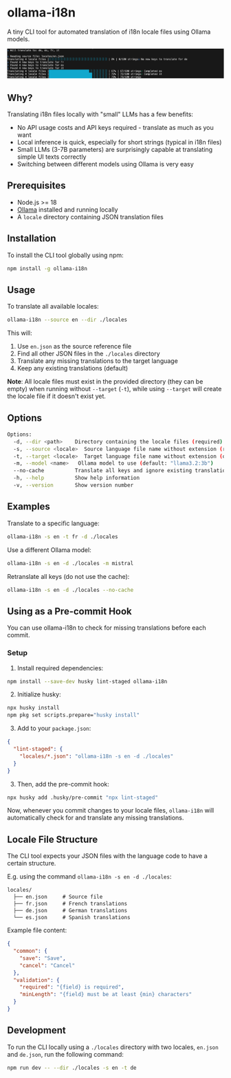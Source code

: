 # ollama-i18n

A tiny CLI tool for automated translation of i18n locale files using Ollama models.

![](./media/preview.png)

## Why?

Translating i18n files locally with "small" LLMs has a few benefits:

- No API usage costs and API keys required - translate as much as you want
- Local inference is quick, especially for short strings (typical in i18n files)
- Small LLMs (3-7B parameters) are surprisingly capable at translating simple UI texts correctly
- Switching between different models using Ollama is very easy

## Prerequisites

- Node.js >= 18
- [Ollama](https://ollama.ai/) installed and running locally
- A `locale` directory containing JSON translation files

## Installation

To install the CLI tool globally using npm:

```bash
npm install -g ollama-i18n
```

## Usage

To translate all available locales:

```bash
ollama-i18n --source en --dir ./locales
```

This will:
1. Use `en.json` as the source reference file
2. Find all other JSON files in the `./locales` directory
3. Translate any missing translations to the target language
4. Keep any existing translations (default)

**Note**: All locale files must exist in the provided directory (they can be empty) when running without `--target` (`-t`), while using `--target` will create the locale file if it doesn't exist yet.

## Options

```bash
Options:
  -d, --dir <path>    Directory containing the locale files (required)
  -s, --source <locale>  Source language file name without extension (required)
  -t, --target <locale>  Target language file name without extension (optional)
  -m, --model <name>   Ollama model to use (default: "llama3.2:3b")
  --no-cache          Translate all keys and ignore existing translations
  -h, --help          Show help information
  -v, --version       Show version number
```

## Examples

Translate to a specific language:

```bash
ollama-i18n -s en -t fr -d ./locales
```

Use a different Ollama model:

```bash
ollama-i18n -s en -d ./locales -m mistral
```

Retranslate all keys (do not use the cache):

```bash
ollama-i18n -s en -d ./locales --no-cache
```

## Using as a Pre-commit Hook

You can use ollama-i18n to check for missing translations before each commit.

### Setup

1. Install required dependencies:
```bash
npm install --save-dev husky lint-staged ollama-i18n
```

2. Initialize husky:
```bash
npx husky install
npm pkg set scripts.prepare="husky install"
```

3. Add to your `package.json`:
```json
{
  "lint-staged": {
    "locales/*.json": "ollama-i18n -s en -d ./locales"
  }
}
```

3. Then, add the pre-commit hook:
```bash
npx husky add .husky/pre-commit "npx lint-staged"
```

Now, whenever you commit changes to your locale files, `ollama-i18n` will automatically check for and translate any missing translations.

## Locale File Structure

The CLI tool expects your JSON files with the language code to have a certain structure.

E.g. using the command `ollama-i18n -s en -d ./locales`:

```
locales/
  ├── en.json     # Source file
  ├── fr.json     # French translations
  ├── de.json     # German translations
  └── es.json     # Spanish translations
```

Example file content:

```json
{
  "common": {
    "save": "Save",
    "cancel": "Cancel"
  },
  "validation": {
    "required": "{field} is required",
    "minLength": "{field} must be at least {min} characters"
  }
}
```

## Development

To run the CLI locally using a `./locales` directory with two locales, `en.json` and `de.json`, run the following command:

```bash
npm run dev -- --dir ./locales -s en -t de
```